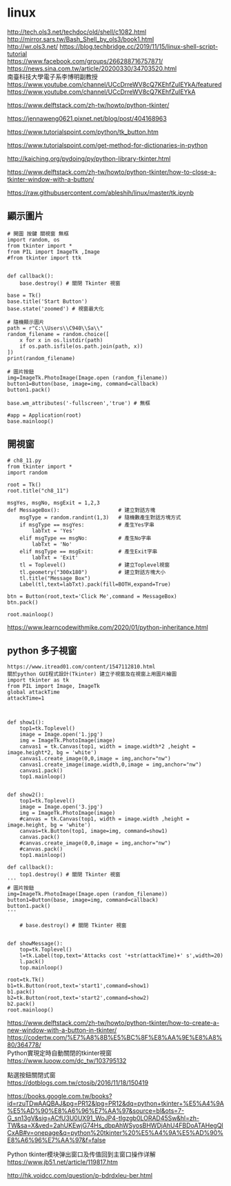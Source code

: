 # linux


http://tech.ols3.net/techdoc/old/shell/c1082.html  
http://mirror.sars.tw/Bash_Shell_by_ols3/book1.html  
http://wr.ols3.net/
https://blog.techbridge.cc/2019/11/15/linux-shell-script-tutorial  
https://www.facebook.com/groups/266288716757871/  
https://news.sina.com.tw/article/20200330/34703520.html  
南臺科技大學電子系李博明副教授  
https://www.youtube.com/channel/UCcDrreWV8cQ7KEhfZuIEYkA/featured  
https://www.youtube.com/channel/UCcDrreWV8cQ7KEhfZuIEYkA  

https://www.delftstack.com/zh-tw/howto/python-tkinter/  


https://jennaweng0621.pixnet.net/blog/post/404168963  


https://www.tutorialspoint.com/python/tk_button.htm  

https://www.tutorialspoint.com/get-method-for-dictionaries-in-python  

http://kaiching.org/pydoing/py/python-library-tkinter.html  

https://www.delftstack.com/zh-tw/howto/python-tkinter/how-to-close-a-tkinter-window-with-a-button/  


https://raw.githubusercontent.com/ableshih/linux/master/tk.ipynb  


## 顯示圖片
```
# 開圖 按鍵 關視窗 無框
import random, os
from tkinter import *
from PIL import ImageTk ,Image
#from tkinter import ttk


def callback():
    base.destroy() # 關閉 Tkinter 視窗

base = Tk()
base.title('Start Button')
base.state('zoomed') # 視窗最大化

# 隨機顯示圖片
path = r"C:\\Users\\C940\\Sa\\"
random_filename = random.choice([
    x for x in os.listdir(path)
    if os.path.isfile(os.path.join(path, x))
])
print(random_filename)

# 圖片按鈕
img=ImageTk.PhotoImage(Image.open (random_filename))
button1=Button(base, image=img, command=callback)
button1.pack()

base.wm_attributes('-fullscreen','true') # 無框

#app = Application(root)
base.mainloop()
```

## 開視窗
```
# ch8_11.py
from tkinter import *
import random

root = Tk()
root.title("ch8_11")

msgYes, msgNo, msgExit = 1,2,3
def MessageBox():                   # 建立對話方塊
    msgType = random.randint(1,3)   # 隨機數產生對話方塊方式
    if msgType == msgYes:           # 產生Yes字串
        labTxt = 'Yes'
    elif msgType == msgNo:          # 產生No字串
        labTxt = 'No'
    elif msgType == msgExit:        # 產生Exit字串
        labTxt = 'Exit'    
    tl = Toplevel()                 # 建立Toplevel視窗
    tl.geometry("300x180")          # 建立對話方塊大小
    tl.title("Message Box")
    Label(tl,text=labTxt).pack(fill=BOTH,expand=True)

btn = Button(root,text='Click Me',command = MessageBox)
btn.pack()

root.mainloop()
```

https://www.learncodewithmike.com/2020/01/python-inheritance.html  

## python 多子視窗
```
https://www.itread01.com/content/1547112810.html
關於python GUI程式設計(Tkinter) 建立子視窗及在視窗上用圖片繪圖
import tkinter as tk
from PIL import Image, ImageTk 
global attackTime
attackTime=1


    
def show1():
    top1=tk.Toplevel()
    image = Image.open('1.jpg') 
    img = ImageTk.PhotoImage(image)
    canvas1 = tk.Canvas(top1, width = image.width*2 ,height = image.height*2, bg = 'white')
    canvas1.create_image(0,0,image = img,anchor="nw")
    canvas1.create_image(image.width,0,image = img,anchor="nw")
    canvas1.pack()   
    top1.mainloop()


def show2():
    top1=tk.Toplevel()
    image = Image.open('3.jpg') 
    img = ImageTk.PhotoImage(image)
    #canvas = tk.Canvas(top1, width = image.width ,height = image.height, bg = 'white')
    canvas=tk.Button(top1, image=img, command=show1)
    canvas.pack()
    #canvas.create_image(0,0,image = img,anchor="nw")
    #canvas.pack()   
    top1.mainloop()

def callback():
    top1.destroy() # 關閉 Tkinter 視窗
'''
# 圖片按鈕
img=ImageTk.PhotoImage(Image.open (random_filename))
button1=Button(base, image=img, command=callback)
button1.pack()
'''
    
    # base.destroy() # 關閉 Tkinter 視窗


def showMessage():
    top=tk.Toplevel()
    l=tk.Label(top,text='Attacks cost '+str(attackTime)+' s',width=20)
    l.pack()
    top.mainloop()
    
root=tk.Tk()
b1=tk.Button(root,text='start1',command=show1)
b1.pack()
b2=tk.Button(root,text='start2',command=show2)
b2.pack()
root.mainloop()
```
https://www.delftstack.com/zh-tw/howto/python-tkinter/how-to-create-a-new-window-with-a-button-in-tkinter/  
https://codertw.com/%E7%A8%8B%E5%BC%8F%E8%AA%9E%E8%A8%80/364778/  
Python實現定時自動關閉的tkinter視窗  
https://www.luoow.com/dc_tw/103795132  

點選按鈕關閉式窗  
https://dotblogs.com.tw/ctosib/2016/11/18/150419  

https://books.google.com.tw/books?id=rzuTDwAAQBAJ&pg=PR12&lpg=PR12&dq=python+tkinter+%E5%A4%9A%E5%AD%90%E8%A6%96%E7%AA%97&source=bl&ots=7-G_sn13gV&sig=ACfU3U0UX91_WoJP4-tIgzgb0LORAD45Sw&hl=zh-TW&sa=X&ved=2ahUKEwjG74Hs_dbpAhWSyosBHWDjAhU4FBDoATAHegQICxAB#v=onepage&q=python%20tkinter%20%E5%A4%9A%E5%AD%90%E8%A6%96%E7%AA%97&f=false  




Python tkinter模块弹出窗口及传值回到主窗口操作详解  
https://www.jb51.net/article/119817.htm  


http://hk.voidcc.com/question/p-bdrdxleu-ber.html  






